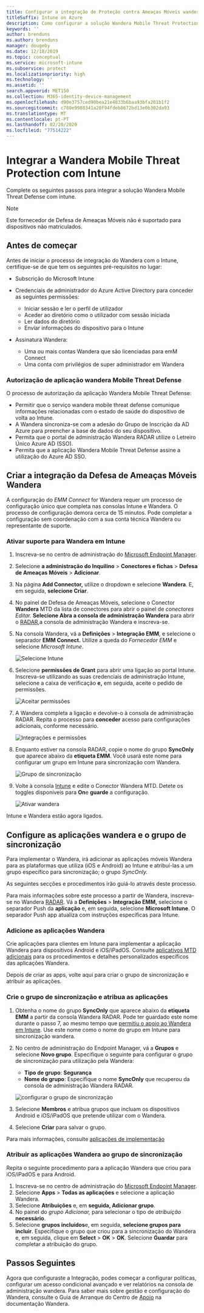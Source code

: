 ```yaml
---
title: Configurar a integração de Proteção contra Ameaças Móveis wandera com Intune
titleSuffix: Intune on Azure
description: Como configurar a solução Wandera Mobile Threat Protection com a Microsoft Intune para controlar o acesso de dispositivos móveis aos seus recursos corporativos.
keywords: ''
author: brenduns
ms.author: brenduns
manager: dougeby
ms.date: 12/18/2019
ms.topic: conceptual
ms.service: microsoft-intune
ms.subservice: protect
ms.localizationpriority: high
ms.technology: ''
ms.assetid: ''
search.appverid: MET150
ms.collection: M365-identity-device-management
ms.openlocfilehash: d90e3757ced90bea21e4033b6baa93bfa201b1f2
ms.sourcegitcommit: c780e9988341a20f94fdeb8672bd13e0b302da93
ms.translationtype: MT
ms.contentlocale: pt-PT
ms.lasthandoff: 02/20/2020
ms.locfileid: "77514222"
---
```

# <a name="integrate-wandera-mobile-threat-protection-with-intune"></a>Integrar a Wandera Mobile Threat Protection com Intune  

Complete os seguintes passos para integrar a solução Wandera Mobile Threat Defense com intune.  

> [!NOTE]
> Este fornecedor de Defesa de Ameaças Móveis não é suportado para dispositivos não matriculados.

## <a name="before-you-begin"></a>Antes de começar  

Antes de iniciar o processo de integração do Wandera com o Intune, certifique-se de que tem os seguintes pré-requisitos no lugar:
- Subscrição do Microsoft Intune  
- Credenciais de administrador do Azure Active Directory para conceder as seguintes permissões:  
  - Iniciar sessão e ler o perfil de utilizador  
  - Aceder ao diretório como o utilizador com sessão iniciada  
  - Ler dados do diretório  
  - Enviar informações do dispositivo para o Intune  

- Assinatura Wandera:
  - Uma ou mais contas Wandera que são licenciadas para emM Connect  
  - Uma conta com privilégios de super administrador em Wandera  
 
### <a name="wandera-mobile-threat-defense-app-authorization"></a>Autorização de aplicação wandera Mobile Threat Defense  

O processo de autorização da aplicação Wandera Mobile Threat Defense:  
- Permitir que o serviço wandera mobile threat defense comunique informações relacionadas com o estado de saúde do dispositivo de volta ao Intune.  
- A Wandera sincroniza-se com a adesão do Grupo de Inscrição da AD Azure para preencher a base de dados do seu dispositivo.  
- Permita que o portal de administração Wandera RADAR utilize o Letreiro Único Azure AD (SSO).  
- Permita que a aplicação Wandera Mobile Threat Defense assine a utilização do Azure AD SSO.  


## <a name="set-up-wandera-mobile-threat-defense-integration"></a>Criar a integração da Defesa de Ameaças Móveis Wandera  
A configuração do *EMM Connect* for Wandera requer um processo de configuração único que completa nas consolas Intune e Wandera. O processo de configuração demora cerca de 15 minutos. Pode completar a configuração sem coordenação com a sua conta técnica Wandera ou representante de suporte.  

### <a name="enable-support-for-wandera-in-intune"></a>Ativar suporte para Wandera em Intune

1. Inscreva-se no centro de administração do [Microsoft Endpoint Manager](https://go.microsoft.com/fwlink/?linkid=2109431).
2. Selecione **a administração do Inquilino** > **Conectores e fichas** > **Defesa de Ameaças Móveis** > **Adicionar**.
3. Na página **Add Connector,** utilize o dropdown e selecione **Wandera**. E, em seguida, **selecione Criar**.  
4. No painel de Defesa de Ameaças Móveis, selecione o Conector **Wandera** MTD da lista de conectores para abrir o painel de *conectores Editar.* **Selecione Abra a consola de administração Wandera** para abrir o [RADAR,](https://radar.wandera.com/login)a consola de administração Wandera e inscreva-se. 
5. Na consola Wandera, vá a **Definições** > **Integração EMM**, e selecione o separador **EMM Connect.** Utilize a queda do *Fornecedor EMM* e selecione *Microsoft Intune*.

   ![Selecione Intune](./media/wandera-mtd-connector-integration/set-up-intune-in-radar.png)

6. Selecione **permissões de Grant** para abrir uma ligação ao portal Intune. Inscreva-se utilizando as suas credenciais de administração Intune, selecione a caixa de verificação **e,** em seguida, aceite o pedido de permissões.  

   ![Aceitar permissões](./media/wandera-mtd-connector-integration/permissions.png) 

7. A Wandera completa a ligação e devolve-o à consola de administração RADAR. Repita o processo para **conceder** acesso para configurações adicionais, conforme necessário.  

   ![Integrações e permissões](./media/wandera-mtd-connector-integration/integrations-and-permissions.png) 

8. Enquanto estiver na consola RADAR, copie o nome do grupo **SyncOnly** que aparece abaixo da **etiqueta EMM**. Você usará este nome para configurar um grupo em Intune para sincronização com Wandera.

   ![Grupo de sincronização](./media/wandera-mtd-connector-integration/sync-group-name.png) 

9. Volte à consola [Intune](https://go.microsoft.com/fwlink/?linkid=2090973) e edite o Conector Wandera MTD. Detete os toggles disponíveis para **On**e **guarde** a configuração.  

   ![Ativar wandera](./media/wandera-mtd-connector-integration/enable-wandera.png) 

Intune e Wandera estão agora ligados.  

## <a name="configure-the-wandera-applications-and-synchronization-group"></a>Configure as aplicações wandera e o grupo de sincronização  
Para implementar o Wandera, irá adicionar as aplicações móveis Wandera para as plataformas que utiliza (iOS e Android) ao Intune e atribuí-las a um grupo específico para sincronização; o grupo *SyncOnly.* 

As seguintes secções e procedimentos irão guiá-lo através deste processo.

Para mais informações sobre este processo a partir de Wandera, inscreva-se no Wandera [RADAR](https://radar.wandera.com/login). Vá a **Definições** > **Integração EMM,** selecione o separador Push da **aplicação** e, em seguida, selecione **Microsoft Intune**. O separador Push app atualiza com instruções específicas para Intune.  

### <a name="add-the-wandera-apps"></a>Adicione as aplicações Wandera  
Crie aplicações para clientes em Intune para implementar a aplicação Wandera para dispositivos Android e iOS/iPadOS. Consulte [aplicativos MTD adicionais](mtd-apps-ios-app-configuration-policy-add-assign.md) para os procedimentos e detalhes personalizados específicos das aplicações Wandera.  

Depois de criar as apps, volte aqui para criar o grupo de sincronização e atribuir as aplicações.

### <a name="create-the-synchronization-group-and-assign-the-apps"></a>Crie o grupo de sincronização e atribua as aplicações

1. Obtenha o nome do grupo **SyncOnly** que aparece abaixo da **etiqueta EMM** a partir da consola Wandera RADAR. Pode ter guardado este nome durante o passo 7, ao mesmo tempo que [permitiu o apoio ao Wandera em Intune](#enable-support-for-wandera-in-intune). Use este nome como o nome do grupo em Intune para sincronização wandera.  

2. No centro de administração do Endpoint Manager, vá a **Grupos** e selecione **Novo grupo**. Especifique o seguinte para configurar o grupo de sincronização para utilização pela Wandera:
   - **Tipo de grupo**: **Segurança**
   - **Nome do grupo**: Especifique o nome **SyncOnly** que recuperou da consola de administração Wandera RADAR.

   ![configurar o grupo de sincronização](./media/wandera-mtd-connector-integration/configure-sync-group.png)

3. Selecione **Membros** e atribua grupos que incluam os dispositivos Android e iOS/iPadOS que pretende utilizar com o Wandera.

4. Selecione **Criar** para salvar o grupo.

Para mais informações, consulte [aplicações de implementação](../apps/apps-deploy.md)

### <a name="assign-the-wandera-apps-to-the-synchronization-group"></a>Atribuir as aplicações Wandera ao grupo de sincronização  
Repita o seguinte procedimento para a aplicação Wandera que criou para iOS/iPadOS e para Android.

1. Inscreva-se no centro de administração do [Microsoft Endpoint Manager](https://go.microsoft.com/fwlink/?linkid=2109431).
2. Selecione **Apps** > **Todas as aplicações** e selecione a aplicação Wandera.
3. Selecione **Atribuições** e, em **seguida, Adicionar grupo**.  
4. No painel do *grupo Adicionar,* para selecionar o tipo de *atribuição* **necessário**.
5. Selecione **grupos incluídos**e, em seguida, **selecione grupos para incluir**. Especifique o grupo que criou para a sincronização do Wandera e, em seguida, clique em **Select** > **OK** > **OK**. Selecione **Guardar** para completar a atribuição do grupo. 

## <a name="next-steps"></a>Passos Seguintes  
Agora que configuraste a Integração, podes começar a configurar políticas, configurar um acesso condicional avançado e ver relatórios na consola de administração wandera. Para saber mais sobre gestão e configuração do Wandera, consulte o Guia de Arranque do Centro de [Apoio](https://radar.wandera.com/?return_to=https://wandera.force.com/Customer/s/getting-started) na documentação Wandera. 
